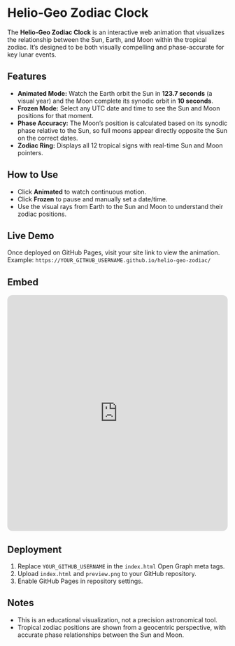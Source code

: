 # Helio‑Geo Zodiac Clock

The **Helio‑Geo Zodiac Clock** is an interactive web animation that visualizes the relationship between the Sun, Earth, and Moon within the tropical zodiac. It’s designed to be both visually compelling and phase-accurate for key lunar events.

## Features
- **Animated Mode:** Watch the Earth orbit the Sun in **123.7 seconds** (a visual year) and the Moon complete its synodic orbit in **10 seconds**.
- **Frozen Mode:** Select any UTC date and time to see the Sun and Moon positions for that moment.
- **Phase Accuracy:** The Moon’s position is calculated based on its synodic phase relative to the Sun, so full moons appear directly opposite the Sun on the correct dates.
- **Zodiac Ring:** Displays all 12 tropical signs with real-time Sun and Moon pointers.

## How to Use
- Click **Animated** to watch continuous motion.
- Click **Frozen** to pause and manually set a date/time.
- Use the visual rays from Earth to the Sun and Moon to understand their zodiac positions.

## Live Demo
Once deployed on GitHub Pages, visit your site link to view the animation.
Example: `https://YOUR_GITHUB_USERNAME.github.io/helio-geo-zodiac/`

## Embed 
<iframe
  src="https://bkuhlman80.github.io/helio-geo-zodiac/embed.html?mode=frozen&dt=2025-08-19T03:11:00Z&controls=0&labels=1"
  title="Helio‑Geo Zodiac Clock"
  width="100%" height="540" style="border:0;border-radius:12px;overflow:hidden" loading="lazy">
</iframe>

## Deployment
1. Replace `YOUR_GITHUB_USERNAME` in the `index.html` Open Graph meta tags.
2. Upload `index.html` and `preview.png` to your GitHub repository.
3. Enable GitHub Pages in repository settings.

## Notes
- This is an educational visualization, not a precision astronomical tool.
- Tropical zodiac positions are shown from a geocentric perspective, with accurate phase relationships between the Sun and Moon.